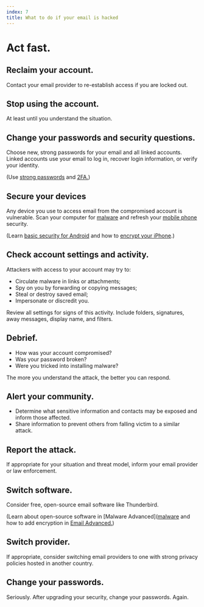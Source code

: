 ```yaml
---
index: 7
title: What to do if your email is hacked
---
```

# Act fast.

## Reclaim your account. 

Contact your email provider to re-establish access if you are locked out.

## Stop using the account.

At least until you understand the situation.

## Change your passwords and security questions.

Choose new, strong passwords for your email and all linked accounts. Linked accounts use your email to log in, recover login information, or verify your identity.  

(Use [strong passwords](umbrella://lesson/passwords/0) and [2FA.](umbrella://lesson/passwords/1))

## Secure your devices

Any device you use to access email from the compromised account is vulnerable. Scan your computer for [malware](umbrella://lesson/malware/0) and refresh your [mobile phone](umbrella://lesson/mobile-phones/0) security.

(Learn [basic security for Android](umbrella://lesson/android) and how to [encrypt your iPhone](umbrella://lesson/encrypt-your-iphone).)

## Check account settings and activity.

Attackers with access to your account may try to: 

*	Circulate malware in links or attachments;
*	Spy on you by forwarding or copying messages;
* 	Steal or destroy saved email;
*	Impersonate or discredit you.

Review all settings for signs of this activity. Include folders, signatures, away messages, display name, and filters.

## Debrief.

*	How was your account compromised? 
*	Was your password broken? 
*	Were you tricked into installing malware? 

The more you understand the attack, the better you can respond.

## Alert your community.

*	Determine what sensitive information and contacts may be exposed and inform those affected.
*	Share information to prevent others from falling victim to a similar attack.  
 
## Report the attack. 

If appropriate for your situation and threat model, inform your email provider or law enforcement.  
 
## Switch software.

Consider free, open-source email software like Thunderbird. 

(Learn about open-source software in [Malware Advanced]([malware](umbrella://lesson/malware/1) and how to add encryption in [Email Advanced.](umbrella://lesson/email/1)) 

## Switch provider.

If appropriate, consider switching email providers to one with strong privacy policies hosted in another country.
 
## Change your passwords. 
 
Seriously. After upgrading your security, change your passwords. Again.